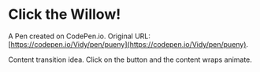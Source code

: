 # Click the Willow!

A Pen created on CodePen.io. Original URL: [https://codepen.io/Vidy/pen/pueny](https://codepen.io/Vidy/pen/pueny).

Content transition idea. Click on the button and the content wraps animate.
